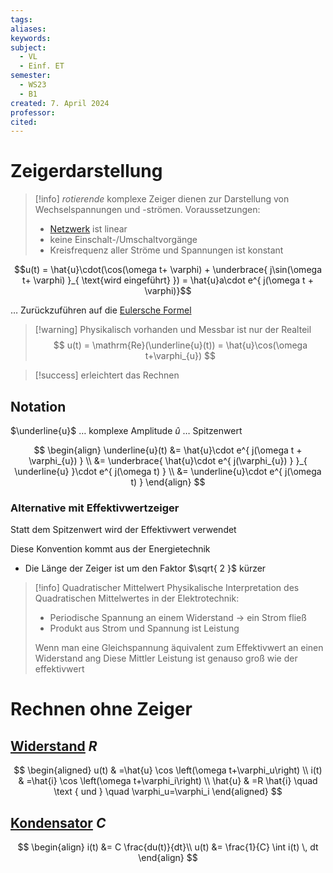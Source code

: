 ```yaml
---
tags: 
aliases: 
keywords: 
subject:
  - VL
  - Einf. ET
semester:
  - WS23
  - B1
created: 7. April 2024
professor: 
cited:
---
```

 

# Zeigerdarstellung

> [!info] *rotierende* komplexe Zeiger dienen zur Darstellung von Wechselspannungen und -strömen.
> Voraussetzungen:
> - [Netzwerk](Schaltungsanalyse.md) ist linear
> - keine Einschalt-/Umschaltvorgänge
> - Kreisfrequenz aller Ströme und Spannungen ist konstant

$$u(t) = \hat{u}\cdot(\cos(\omega t+ \varphi) + \underbrace{ j\sin(\omega t+ \varphi) }_{ \text{wird eingeführt} }) = \hat{u}a\cdot e^{ j(\omega t + \varphi)}$$

… Zurückzuführen auf die [Eulersche Formel](../Mathematik/mathe%20(3)/Eulersche%20Formel.md)

> [!warning] Physikalisch vorhanden und Messbar ist nur der Realteil
> $$
> u(t) = \mathrm{Re}(\underline{u}(t)) = \hat{u}\cos(\omega t+\varphi_{u})
> $$

> [!success] erleichtert das Rechnen

## Notation

$\underline{u}$ … komplexe Amplitude
$\hat{u}$ … Spitzenwert

$$
\begin{align}
\underline{u}(t) &= \hat{u}\cdot e^{ j(\omega t + \varphi_{u}) } \\
&= \underbrace{ \hat{u}\cdot e^{ j(\varphi_{u}) } }_{ \underline{u} }\cdot e^{ j(\omega t) } \\
&= \underline{u}\cdot e^{ j(\omega t) }
\end{align}
$$

### Alternative mit Effektivwertzeiger

Statt dem Spitzenwert wird der Effektivwert verwendet

Diese Konvention kommt aus der Energietechnik
- Die Länge der Zeiger ist um den Faktor $\sqrt{ 2 }$ kürzer

> [!info] Quadratischer Mittelwert
> Physikalische Interpretation des Quadratischen Mittelwertes in der Elektrotechnik:
> - Periodische Spannung an einem Widerstand -> ein Strom fließ
> - Produkt aus Strom und Spannung ist Leistung
> 
> Wenn man eine Gleichspannung äquivalent zum Effektivwert an einen Widerstand ang  Diese Mittler Leistung ist genauso groß wie der effektivwert 

# Rechnen ohne Zeiger

## [Widerstand](Widerstand.md) $R$

$$
\begin{aligned}
u(t) & =\hat{u} \cos \left(\omega t+\varphi_u\right) \\
i(t) & =\hat{i} \cos \left(\omega t+\varphi_i\right) \\
\hat{u} & =R \hat{i} \quad \text { und } \quad \varphi_u=\varphi_i
\end{aligned}
$$

## [Kondensator](Kapazität.md) $C$

$$
\begin{align}
i(t) &= C \frac{du(t)}{dt}\\
u(t) &= \frac{1}{C} \int i(t) \, dt
\end{align}
$$